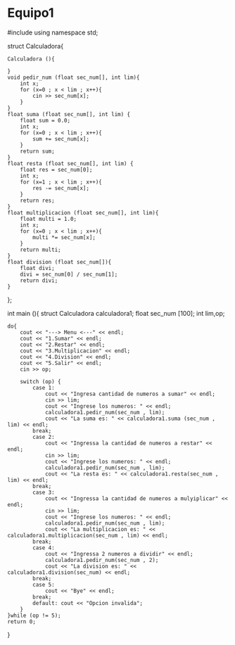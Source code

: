 # Equipo1
#include <iostream>
using namespace std;

struct Calculadora{

    Calculadora (){

    }
    void pedir_num (float sec_num[], int lim){
        int x;
        for (x=0 ; x < lim ; x++){
            cin >> sec_num[x];
        }
    }
    float suma (float sec_num[], int lim) {
        float sum = 0.0;
        int x;
        for (x=0 ; x < lim ; x++){
            sum += sec_num[x];
        }
        return sum;
    }
    float resta (float sec_num[], int lim) {
        float res = sec_num[0];
        int x;
        for (x=1 ; x < lim ; x++){
            res -= sec_num[x];
        }
        return res;
    }
    float multiplicacion (float sec_num[], int lim){
        float multi = 1.0;
        int x;
        for (x=0 ; x < lim ; x++){
            multi *= sec_num[x];
        }
        return multi;
    }
    float division (float sec_num[]){
        float divi;
        divi = sec_num[0] / sec_num[1];
        return divi;
    }
};

int main (){
    struct Calculadora calculadora1;
    float sec_num [100];
    int lim,op;

    do{
        cout << "---> Menu <---" << endl;
        cout << "1.Sumar" << endl;
        cout << "2.Restar" << endl;
        cout << "3.Multiplicacion" << endl;
        cout << "4.Division" << endl;
        cout << "5.Salir" << endl;
        cin >> op;

        switch (op) {
            case 1:
                cout << "Ingresa cantidad de numeros a sumar" << endl;
                cin >> lim;
                cout << "Ingrese los numeros: " << endl;
                calculadora1.pedir_num(sec_num , lim);
                cout << "La suma es: " << calculadora1.suma (sec_num , lim) << endl;
            break;
            case 2:
                cout << "Ingressa la cantidad de numeros a restar" << endl;
                cin >> lim;
                cout << "Ingrese los numeros: " << endl;
                calculadora1.pedir_num(sec_num , lim);
                cout << "La resta es: " << calculadora1.resta(sec_num , lim) << endl;
            break;
            case 3:
                cout << "Ingressa la cantidad de numeros a mulyiplicar" << endl;
                cin >> lim;
                cout << "Ingrese los numeros: " << endl;
                calculadora1.pedir_num(sec_num , lim);
                cout << "La multiplicacion es: " << calculadora1.multiplicacion(sec_num , lim) << endl;
            break;
            case 4:
                cout << "Ingressa 2 numeros a dividir" << endl;
                calculadora1.pedir_num(sec_num , 2);
                cout << "La division es: " << calculadora1.division(sec_num) << endl;
            break;
            case 5:
                cout << "Bye" << endl;
            break;
            default: cout << "Opcion invalida";
        }
    }while (op != 5);
    return 0;
}
